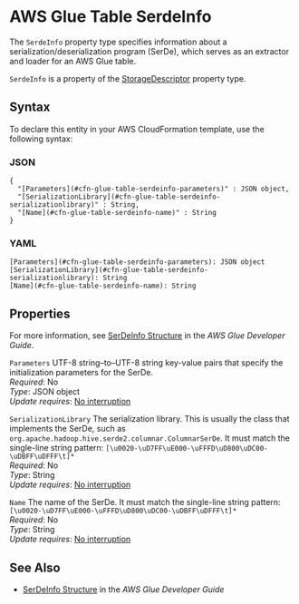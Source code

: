 # AWS Glue Table SerdeInfo<a name="aws-properties-glue-table-serdeinfo"></a>

<a name="aws-properties-glue-table-serdeinfo-description"></a>The `SerdeInfo` property type specifies information about a serialization/deserialization program \(SerDe\), which serves as an extractor and loader for an AWS Glue table\.

<a name="aws-properties-glue-table-serdeinfo-inheritance"></a> `SerdeInfo` is a property of the [StorageDescriptor](aws-properties-glue-table-storagedescriptor.md) property type\.

## Syntax<a name="aws-properties-glue-table-serdeinfo-syntax"></a>

To declare this entity in your AWS CloudFormation template, use the following syntax:

### JSON<a name="aws-properties-glue-table-serdeinfo-syntax.json"></a>

```
{
  "[Parameters](#cfn-glue-table-serdeinfo-parameters)" : JSON object,
  "[SerializationLibrary](#cfn-glue-table-serdeinfo-serializationlibrary)" : String,
  "[Name](#cfn-glue-table-serdeinfo-name)" : String
}
```

### YAML<a name="aws-properties-glue-table-serdeinfo-syntax.yaml"></a>

```
[Parameters](#cfn-glue-table-serdeinfo-parameters): JSON object
[SerializationLibrary](#cfn-glue-table-serdeinfo-serializationlibrary): String
[Name](#cfn-glue-table-serdeinfo-name): String
```

## Properties<a name="aws-properties-glue-table-serdeinfo-properties"></a>

For more information, see [SerDeInfo Structure](https://docs.aws.amazon.com/glue/latest/dg/aws-glue-api-catalog-tables.html#aws-glue-api-catalog-tables-SerDeInfo) in the *AWS Glue Developer Guide*\.

`Parameters`  <a name="cfn-glue-table-serdeinfo-parameters"></a>
UTF\-8 string–to–UTF\-8 string key\-value pairs that specify the initialization parameters for the SerDe\.  
 *Required*: No  
 *Type*: JSON object  
 *Update requires*: [No interruption](using-cfn-updating-stacks-update-behaviors.md#update-no-interrupt) 

`SerializationLibrary`  <a name="cfn-glue-table-serdeinfo-serializationlibrary"></a>
The serialization library\. This is usually the class that implements the SerDe, such as `org.apache.hadoop.hive.serde2.columnar.ColumnarSerDe`\. It must match the single\-line string pattern: `[\u0020-\uD7FF\uE000-\uFFFD\uD800\uDC00-\uDBFF\uDFFF\t]*`  
 *Required*: No  
 *Type*: String  
 *Update requires*: [No interruption](using-cfn-updating-stacks-update-behaviors.md#update-no-interrupt) 

`Name`  <a name="cfn-glue-table-serdeinfo-name"></a>
The name of the SerDe\. It must match the single\-line string pattern: `[\u0020-\uD7FF\uE000-\uFFFD\uD800\uDC00-\uDBFF\uDFFF\t]*`  
 *Required*: No  
 *Type*: String  
 *Update requires*: [No interruption](using-cfn-updating-stacks-update-behaviors.md#update-no-interrupt) 

## See Also<a name="aws-properties-glue-table-serdeinfo-seealso"></a>
+ [SerDeInfo Structure](https://docs.aws.amazon.com/glue/latest/dg/aws-glue-api-catalog-tables.html#aws-glue-api-catalog-tables-SerDeInfo) in the *AWS Glue Developer Guide*